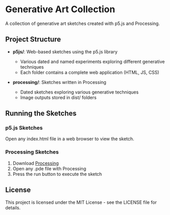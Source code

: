 # Generative Art Collection

A collection of generative art sketches created with p5.js and Processing.

## Project Structure

- **p5js/**: Web-based sketches using the p5.js library
  - Various dated and named experiments exploring different generative techniques
  - Each folder contains a complete web application (HTML, JS, CSS)

- **processing/**: Sketches written in Processing
  - Dated sketches exploring various generative techniques
  - Image outputs stored in dist/ folders

## Running the Sketches

### p5.js Sketches
Open any index.html file in a web browser to view the sketch.

### Processing Sketches
1. Download [Processing](https://processing.org/download)
2. Open any .pde file with Processing
3. Press the run button to execute the sketch

## License

This project is licensed under the MIT License - see the LICENSE file for details.